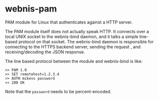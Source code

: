 
# webnis-pam

PAM module for Linux that authenticates against a HTTP server.

The PAM module itself does not actually speak HTTP. It connects over
a local UNIX socket to the webnis-bind daemon, and it talks a
simple line-based protocol on that socket. The webnis-bind daemon
is responsible for connecting to the HTTPS backend server,
sending the request , and receiving/decoding the JSON response.

The line based protocol between the module and webnis-bind is like:

```
>> PAM 1.0
>> SET remotehost=1.2.3.4
>> AUTH mikevs password
<< 200 OK
```
Note that the `password` needs to be percent-encoded.

